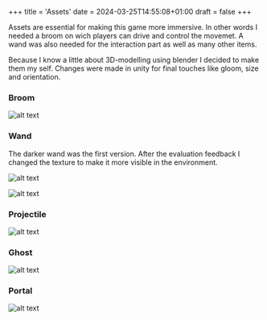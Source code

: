 +++
title = 'Assets'
date = 2024-03-25T14:55:08+01:00
draft = false
+++

Assets are essential for making this game more immersive. 
In other words I needed a broom on wich players can drive and control the movemet.
A wand was also needed for the interaction part as well as many other items.

Because I know a little about 3D-modelling using blender I decided to make them my self.
Changes were made in unity for final touches like gloom, size and orientation.

### Broom

![alt text](/img/BroomModell.png "Title Text") 

### Wand

The darker wand was the first version. After the evaluation feedback I changed the texture to make it more visible in the environment.

![alt text](/img/WandModell.png "Title Text") 

![alt text](/img/WandModell2.png "Title Text") 

### Projectile

![alt text](/img/ProjectileModell.png "Title Text") 

### Ghost

![alt text](/img/GhostModell.png "Title Text") 

### Portal

![alt text](/img/PortalModell.png "Title Text") 
